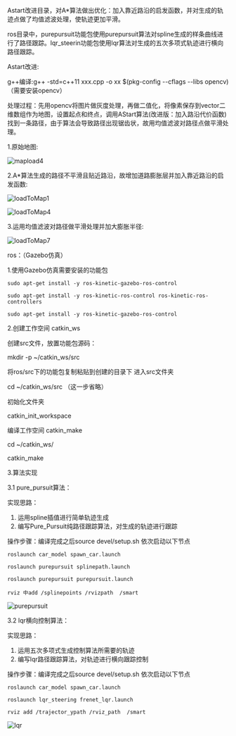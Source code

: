 Astart改进目录，对A*算法做出优化：加入靠近路沿的启发函数，并对生成的轨迹点做了均值滤波处理，使轨迹更加平滑。

ros目录中，purepursuit功能包使用purepursuit算法对spline生成的样条曲线进行了路径跟踪。lqr_steerin功能包使用lqr算法对生成的五次多项式轨迹进行横向路径跟踪。

Astart改进:

g++编译:g++ -std=c++11  xxx.cpp -o xx $(pkg-config --cflags --libs opencv) （需要安装opencv）

处理过程：先用opencv将图片做灰度处理，再做二值化，将像素保存到vector二维数组作为地图，设置起点和终点，调用AStart算法(改进版：加入路沿代价函数)找到一条路径，由于算法会导致路径出现锯齿状，故用均值滤波对路径点做平滑处理。

1.原始地图:

![mapload4](https://user-images.githubusercontent.com/68492981/132976491-de0eb792-02cf-4d98-a0cc-24c78338121e.jpg)

2.A*算法生成的路径不平滑且贴近路沿，故增加道路膨胀层并加入靠近路沿的启发函数:

![loadToMap1](https://user-images.githubusercontent.com/68492981/133076047-7c432bd4-a349-4288-8f30-e6b61ddbc2e9.jpg)

![loadToMap4](https://user-images.githubusercontent.com/68492981/132976596-99eee2ee-7b96-464c-9700-36805340588b.jpg)

3.运用均值滤波对路径做平滑处理并加大膨胀半径:

![loadToMap7](https://user-images.githubusercontent.com/68492981/132976579-f1298c8a-17c5-4eeb-8fc4-a1b2bfde91ae.jpg)


ros：（Gazebo仿真）

1.使用Gazebo仿真需要安装的功能包

    sudo apt-get install -y ros-kinetic-gazebo-ros-control 

    sudo apt-get install -y ros-kinetic-ros-control ros-kinetic-ros-controllers

    sudo apt-get install -y ros-kinetic-gazebo-ros-control

2.创建工作空间 catkin_ws

创建src文件，放置功能包源码：

mkdir -p ~/catkin_ws/src

将ros/src下的功能包复制粘贴到创建的目录下
进入src文件夹

cd ~/catkin_ws/src （这一步省略）

初始化文件夹

catkin_init_workspace

编译工作空间 catkin_make

cd ~/catkin_ws/

catkin_make

3.算法实现

3.1 pure_pursuit算法：

实现思路：
1. 运用spline插值进行简单轨迹生成
2. 编写Pure_Pursuit纯路径跟踪算法，对生成的轨迹进行跟踪

操作步骤：编译完成之后source devel/setup.sh 依次启动以下节点

    roslaunch car_model spawn_car.launch
    
    roslaunch purepursuit splinepath.launch 
    
    roslaunch purepursuit purepursuit.launch
    
    rviz 中add /splinepoints /rvizpath  /smart
![purepursuit](https://user-images.githubusercontent.com/68492981/138063800-ce4cab93-26f3-41c9-a0cc-80469628dde1.png)


3.2 lqr横向控制算法：

实现思路：
1. 运用五次多项式生成控制算法所需要的轨迹
2. 编写lqr路径跟踪算法，对轨迹进行横向跟踪控制

操作步骤：编译完成之后source devel/setup.sh 依次启动以下节点

    roslaunch car_model spawn_car.launch
   
    roslaunch lqr_steering frenet_lqr.launch 
    
    rviz add /trajector_ypath /rviz_path  /smart
![lqr](https://user-images.githubusercontent.com/68492981/138063725-e4de2f2c-9bdb-4e41-8c4c-d6c222d00687.png)

